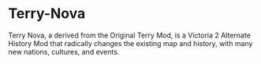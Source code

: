 # Terry-Nova
Terry Nova, a derived from the Original Terry Mod, is a Victoria 2 Alternate History Mod that radically changes the existing map and history, with many new nations, cultures, and events.
